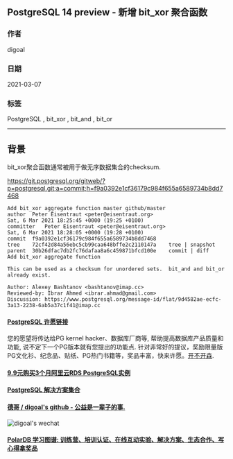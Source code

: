 ## PostgreSQL 14 preview - 新增 bit_xor 聚合函数  
  
### 作者  
digoal  
  
### 日期  
2021-03-07   
  
### 标签  
PostgreSQL , bit_xor , bit_and , bit_or  
  
----  
  
## 背景  
bit_xor聚合函数通常被用于做无序数据集合的checksum.    
  
https://git.postgresql.org/gitweb/?p=postgresql.git;a=commit;h=f9a0392e1cf36179c984f655a6589734b8dd7468  
  
```  
Add bit_xor aggregate function master github/master  
author	Peter Eisentraut <peter@eisentraut.org>	  
Sat, 6 Mar 2021 18:25:45 +0000 (19:25 +0100)  
committer	Peter Eisentraut <peter@eisentraut.org>	  
Sat, 6 Mar 2021 18:28:05 +0000 (19:28 +0100)  
commit	f9a0392e1cf36179c984f655a6589734b8dd7468  
tree	72cf42d84a56ebc5cb99caa648bffe2c2110147a	tree | snapshot  
parent	30b26dfac7db2fc76dafaa8a6c459871bfcd100e	commit | diff  
Add bit_xor aggregate function  
  
This can be used as a checksum for unordered sets.  bit_and and bit_or  
already exist.  
  
Author: Alexey Bashtanov <bashtanov@imap.cc>  
Reviewed-by: Ibrar Ahmed <ibrar.ahmad@gmail.com>  
Discussion: https://www.postgresql.org/message-id/flat/9d4582ae-ecfc-3a13-2238-6ab5a37c1f41@imap.cc  
```  
  
    
  
#### [PostgreSQL 许愿链接](https://github.com/digoal/blog/issues/76 "269ac3d1c492e938c0191101c7238216")
您的愿望将传达给PG kernel hacker、数据库厂商等, 帮助提高数据库产品质量和功能, 说不定下一个PG版本就有您提出的功能点. 针对非常好的提议，奖励限量版PG文化衫、纪念品、贴纸、PG热门书籍等，奖品丰富，快来许愿。[开不开森](https://github.com/digoal/blog/issues/76 "269ac3d1c492e938c0191101c7238216").  
  
  
#### [9.9元购买3个月阿里云RDS PostgreSQL实例](https://www.aliyun.com/database/postgresqlactivity "57258f76c37864c6e6d23383d05714ea")
  
  
#### [PostgreSQL 解决方案集合](https://yq.aliyun.com/topic/118 "40cff096e9ed7122c512b35d8561d9c8")
  
  
#### [德哥 / digoal's github - 公益是一辈子的事.](https://github.com/digoal/blog/blob/master/README.md "22709685feb7cab07d30f30387f0a9ae")
  
  
![digoal's wechat](../pic/digoal_weixin.jpg "f7ad92eeba24523fd47a6e1a0e691b59")
  
  
#### [PolarDB 学习图谱: 训练营、培训认证、在线互动实验、解决方案、生态合作、写心得拿奖品](https://www.aliyun.com/database/openpolardb/activity "8642f60e04ed0c814bf9cb9677976bd4")
  
